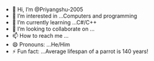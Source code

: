 - 👋 Hi, I’m @Priyangshu-2005
- 👀 I’m interested in ...Computers and programming
- 🌱 I’m currently learning ...C#/C++
- 💞️ I’m looking to collaborate on ...
- 📫 How to reach me ...
- 😄 Pronouns: ...He/Him
- ⚡ Fun fact: ...Average lifespan of a parrot is 140 years!

<!---
Priyangshu-2005/Priyangshu-2005 is a ✨ special ✨ repository because its `README.md` (this file) appears on your GitHub profile.
You can click the Preview link to take a look at your changes.
--->
